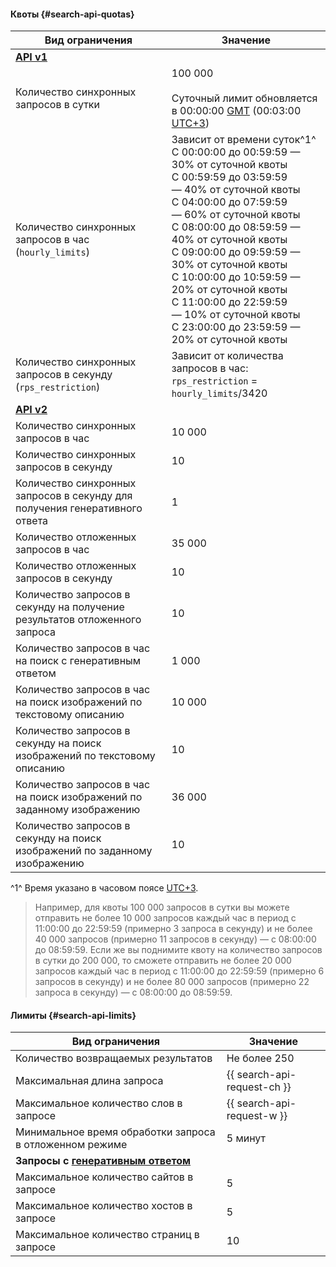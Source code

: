 #### Квоты {#search-api-quotas}

| Вид ограничения | Значение |
| ----- | ----- |
| **[API v1](../search-api/concepts/index.md#api-v1)** | | 
| Количество синхронных запросов в сутки | 100 000</br></br>Суточный лимит обновляется в 00:00:00 [GMT](https://ru.wikipedia.org/wiki/Среднее_время_по_Гринвичу) (00:03:00 [UTC+3](https://ru.wikipedia.org/wiki/UTC%2B3:00)) |
| Количество синхронных запросов в час (`hourly_limits`) | Зависит от времени суток^1^</br>С 00:00:00 до 00:59:59 — 30% от суточной квоты</br>С 00:59:59 до 03:59:59 — 40% от суточной квоты</br>С 04:00:00 до 07:59:59 — 60% от суточной квоты</br>С 08:00:00 до 08:59:59 — 40% от суточной квоты</br> С 09:00:00 до 09:59:59 — 30% от суточной квоты</br> С 10:00:00 до 10:59:59 — 20% от суточной квоты</br> С 11:00:00 до 22:59:59 — 10% от суточной квоты</br> С 23:00:00 до 23:59:59 — 20% от суточной квоты  |
| Количество синхронных запросов в секунду (`rps_restriction`) | Зависит от количества запросов в час:  `rps_restriction` = `hourly_limits`/3420  |
| **[API v2](../search-api/concepts/index.md#api-v2)** | |
| Количество синхронных запросов в час | 10 000 |
| Количество синхронных запросов в секунду | 10 |
| Количество синхронных запросов в секунду для получения генеративного ответа | 1 |
| Количество отложенных запросов в час | 35 000 |
| Количество отложенных запросов в секунду | 10 |
| Количество запросов в секунду на получение результатов отложенного запроса | 10 |
| Количество запросов в час на поиск с генеративным ответом| 1 000 |
| Количество запросов в час на поиск изображений по текстовому описанию |10 000 |
| Количество запросов в секунду на поиск изображений по текстовому описанию | 10 |
| Количество запросов в час на поиск изображений по заданному изображению | 36 000 |
| Количество запросов в секунду на поиск изображений по заданному изображению | 10 |

^1^ Время указано в часовом поясе [UTC+3](https://ru.wikipedia.org/wiki/UTC%2B3:00).

> Например, для квоты 100 000 запросов в сутки вы можете отправить не более 10 000 запросов каждый час в период с 11:00:00 до 22:59:59 (примерно 3 запроса в секунду) и не более 40 000 запросов (примерно 11 запросов в секунду) — с 08:00:00 до 08:59:59. 
> Если же вы поднимите квоту на количество запросов в сутки до 200 000, то сможете отправить не более 20 000 запросов каждый час в период с 11:00:00 до 22:59:59 (примерно 6 запросов в секунду) и не более 80 000 запросов (примерно 22 запроса в секунду) — с 08:00:00 до 08:59:59. 


#### Лимиты {#search-api-limits}

| Вид ограничения | Значение |
| ----- | ----- |
| Количество возвращаемых результатов | Не более 250 |
| Максимальная длина запроса | {{ search-api-request-ch }} |
| Максимальное количество слов в запросе | {{ search-api-request-w }} |
| Минимальное время обработки запроса в отложенном режиме | 5 минут |
| **Запросы с [генеративным ответом](../search-api/concepts/generative-response.md)** | |
| Максимальное количество сайтов в запросе | 5 |
| Максимальное количество хостов в запросе | 5 |
| Максимальное количество страниц в запросе | 10 |